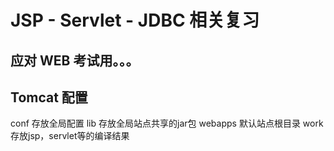 # JSP - Servlet - JDBC 相关复习

应对 WEB 考试用。。。
---
## Tomcat 配置

conf    存放全局配置
lib     存放全局站点共享的jar包
webapps 默认站点根目录
work    存放jsp，servlet等的编译结果

